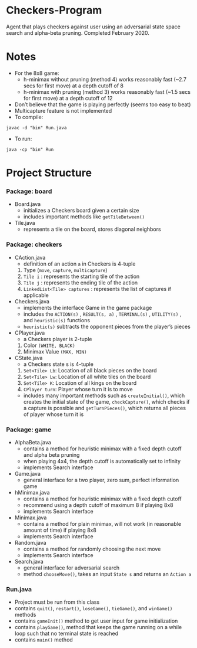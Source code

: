 # Checkers-Program
Agent that plays checkers against user using an adversarial state space search and alpha-beta pruning. Completed February 2020.

# Notes
- For the 8x8 game:
  - h-minimax without pruning (method 4) works reasonably fast (~2.7 secs for first move) at a depth cutoff of 8
  - h-minimax with pruning (method 3) works reasonably fast (~1.5 secs for first move) at a depth cutoff of 12
- Don’t believe that the game is playing perfectly (seems too easy to beat) 
- Multicapture feature is not implemented
- To compile:
```
javac -d "bin" Run.java
```
- To run:
```
java -cp "bin" Run
```
# Project Structure
### Package: board
- Board.java
  - initializes a Checkers board given a certain size
  - includes important methods like `getTileBetween()` 
- Tile.java
  - represents a tile on the board, stores diagonal neighbors
### Package: checkers
- CAction.java
  - definition of an action `a` in Checkers is 4-tuple
  1. Type (`move`, `capture`, `multicapture`)
  2. `Tile i` : represents the starting tile of the action
  3. `Tile j` : represents the ending tile of the action
  4. `LinkedList<Tile> captures` : represents the list of captures if applicable
- Checkers.java
  - implements the interface Game in the game package
  - includes the `ACTION(s)` , `RESULT(s, a)` , `TERMINAL(s)` , `UTILITY(s)` , and
`heuristic(s)` functions
  - `heuristic(s)` subtracts the opponent pieces from the player’s pieces
- CPlayer.java
  - a Checkers player is 2-tuple 
  1. Color `(WHITE, BLACK)`
  2. Minimax Value `(MAX, MIN)`
- CState.java
  - a Checkers state s is 4-tuple
  1. `Set<Tile> Lb`: Location of all black pieces on the board
  2. `Set<Tile> Lw`: Location of all white tiles on the board
  3. `Set<Tile> K`: Location of all kings on the board
  4. `CPlayer turn`: Player whose turn it is to move
  - includes many important methods such as `createInitial()`, which creates the initial state of the game, `checkCapture()`, which checks if a capture is possible and
`getTurnPieces()`, which returns all pieces of player whose turn it is
### Package: game 
- AlphaBeta.java
  - contains a method for heuristic minimax with a fixed depth cutoff and alpha beta pruning 
  - when playing 4x4, the depth cutoff is automatically set to infinity
  - implements Search interface
- Game.java
  - general interface for a two player, zero sum, perfect information game
- hMinimax.java
  - contains a method for heuristic minimax with a fixed depth cutoff 
  - recommend using a depth cutoff of maximum 8 if playing 8x8
  - implements Search interface
- Minimax.java
  - contains a method for plain minimax, will not work (in reasonable amount of time) if playing 8x8
  - implements Search interface
- Random.java
  - contains a method for randomly choosing the next move 
  - implements Search interface
- Search.java
  - general interface for adversarial search
  - method `chooseMove()`, takes an input `State s` and returns an `Action a`
### Run.java
- Project must be run from this class
- contains `quit()`, `restart()`, `loseGame()`, `tieGame()`, and `winGame()` methods 
- contains `gameInit()` method to get user input for game initialization
- contains `playGame()`, method that keeps the game running on a while loop such that no terminal state is reached
- contains `main()` method
